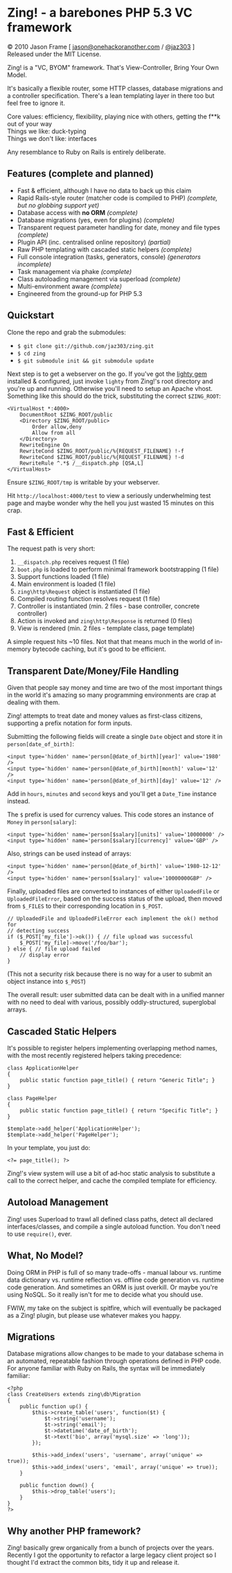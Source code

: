 Zing! - a barebones PHP 5.3 VC framework
============================================

&copy; 2010 Jason Frame [ [jason@onehackoranother.com](mailto:jason@onehackoranother.com) / [@jaz303](http://twitter.com/jaz303) ]  
Released under the MIT License.

Zing! is a "VC, BYOM" framework. That's View-Controller, Bring Your Own Model.

It's basically a flexible router, some HTTP classes, database migrations and a controller specification. There's a lean templating layer in there too but feel free to ignore it.

Core values: efficiency, flexibility, playing nice with others, getting the f**k out of your way  
Things we like: duck-typing  
Things we don't like: interfaces

Any resemblance to Ruby on Rails is entirely deliberate.

Features (complete and planned)
-------------------------------

  * Fast & efficient, although I have no data to back up this claim
  * Rapid Rails-style router (matcher code is compiled to PHP) _(complete, but no globbing support yet)_
  * Database access with **no ORM** _(complete)_
  * Database migrations (yes, even for plugins) _(complete)_
  * Transparent request parameter handling for date, money and file types _(complete)_
  * Plugin API (inc. centralised online repository) _(partial)_
  * Raw PHP templating with cascaded static helpers _(complete)_
  * Full console integration (tasks, generators, console) _(generators incomplete)_
  * Task management via phake _(complete)_
  * Class autoloading management via superload _(complete)_
  * Multi-environment aware _(complete)_
  * Engineered from the ground-up for PHP 5.3
  
Quickstart
----------

Clone the repo and grab the submodules:

  * `$ git clone git://github.com/jaz303/zing.git`
  * `$ cd zing`
  * `$ git submodule init && git submodule update`
  
Next step is to get a webserver on the go. If you've got the
[lighty gem](http://github.com/jaz303/lighty) installed & configured, just invoke
`lighty` from Zing!'s root directory and you're up and running. Otherwise you'll need
to setup an Apache vhost. Something like this should do the trick, 
substituting the correct `$ZING_ROOT`:

    <VirtualHost *:4000>
        DocumentRoot $ZING_ROOT/public
        <Directory $ZING_ROOT/public>
            Order allow,deny
            Allow from all
        </Directory>
        RewriteEngine On
        RewriteCond $ZING_ROOT/public/%{REQUEST_FILENAME} !-f
        RewriteCond $ZING_ROOT/public/%{REQUEST_FILENAME} !-d
        RewriteRule ^.*$ /__dispatch.php [QSA,L]
    </VirtualHost>
    
Ensure `$ZING_ROOT/tmp` is writable by your webserver.

Hit `http://localhost:4000/test` to view a seriously underwhelming test page and maybe wonder
why the hell you just wasted 15 minutes on this crap.

Fast & Efficient
----------------

The request path is very short:

  1. `__dispatch.php` receives request (1 file)
  2. `boot.php` is loaded to perform minimal framework bootstrapping (1 file)
  3. Support functions loaded (1 file)
  3. Main environment is loaded (1 file)
  4. `zing\http\Request` object is instantiated (1 file)
  5. Compiled routing function resolves request (1 file)
  6. Controller is instantiated (min. 2 files - base controller, concrete controller)
  7. Action is invoked and `zing\http\Response` is returned (0 files)
  7. View is rendered (min. 2 files - template class, page template)
  
A simple request hits ~10 files. Not that that means much in the world of in-memory bytecode caching, but it's good to be efficient.

Transparent Date/Money/File Handling
------------------------------------

Given that people say money and time are two of the most important things in the world it's amazing
so many programming environments are crap at dealing with them.

Zing! attempts to treat date and money values as first-class citizens, supporting a prefix notation
for form inputs.

Submitting the following fields will create a single `Date` object and store it in `person[date_of_birth]`:

    <input type='hidden' name='person[@date_of_birth][year]' value='1980' />
    <input type='hidden' name='person[@date_of_birth][month]' value='12' />
    <input type='hidden' name='person[@date_of_birth][day]' value='12' />
    
Add in `hours`, `minutes` and `second` keys and you'll get a `Date_Time` instance instead.

The `$` prefix is used for currency values. This code stores an instance of `Money` in `person[salary]`:

    <input type='hidden' name='person[$salary][units]' value='10000000' />
    <input type='hidden' name='person[$salary][currency]' value='GBP' />
    
Also, strings can be used instead of arrays:

    <input type='hidden' name='person[@date_of_birth]' value='1980-12-12' />
    <input type='hidden' name='person[$salary]' value='10000000GBP' />
    
Finally, uploaded files are converted to instances of either `UploadedFile` or `UploadedFileError`,
based on the success status of the upload, then moved from `$_FILES` to their corresponding
location in `$_POST`.

    // UploadedFile and UploadedFileError each implement the ok() method for
    // detecting success
    if ($_POST['my_file']->ok()) { // file upload was successful
        $_POST['my_file]->move('/foo/bar');
    } else { // file upload failed
        // display error
    }

(This not a security risk because there is no way for a user to submit an object instance
into `$_POST`)

The overall result: user submitted data can be dealt with in a unified manner with no need to deal with
various, possibly oddly-structured, superglobal arrays.

Cascaded Static Helpers
-----------------------

It's possible to register helpers implementing overlapping method names, with the most recently registered helpers taking precedence:

    class ApplicationHelper
    {
        public static function page_title() { return "Generic Title"; }
    }
    
    class PageHelper
    {
        public static function page_title() { return "Specific Title"; }
    }
    
    $template->add_helper('ApplicationHelper');
    $template->add_helper('PageHelper');
    
In your template, you just do:

    <?= page_title(); ?>
  
Zing!'s view system will use a bit of ad-hoc static analysis to substitute a call to the correct helper, and cache the compiled template for efficiency.
  
Autoload Management
-------------------

Zing! uses Superload to trawl all defined class paths, detect all declared interfaces/classes, and compile a single autoload function. You don't need to use <code>require()</code>, ever.
  
What, No Model?
---------------

Doing ORM in PHP is full of so many trade-offs - manual labour vs. runtime data dictionary vs. runtime reflection vs. offline code generation vs. runtime code generation. And sometimes an ORM is just overkill. Or maybe you're using NoSQL. So it really isn't for me to decide what you should use.

FWIW, my take on the subject is spitfire, which will eventually be packaged as a Zing! plugin, but please use whatever makes you happy.

Migrations
----------

Database migrations allow changes to be made to your database schema in an automated, repeatable fashion through operations defined in PHP code. For anyone familiar with Ruby on Rails, the syntax will be immediately familiar:

    <?php
    class CreateUsers extends zing\db\Migration
    {
        public function up() {
            $this->create_table('users', function($t) {
                $t->string('username');
                $t->string('email');
                $t->datetime('date_of_birth');
                $t->text('bio', array('mysql.size' => 'long'));
            });
        
            $this->add_index('users', 'username', array('unique' => true));
            $this->add_index('users', 'email', array('unique' => true));
        }
        
        public function down() {
            $this->drop_table('users');
        }
    }
    ?>

Why another PHP framework?
--------------------------

Zing! basically grew organically from a bunch of projects over the years. Recently I got the opportunity to refactor a large legacy client project so I thought I'd extract the common bits, tidy it up and release it.